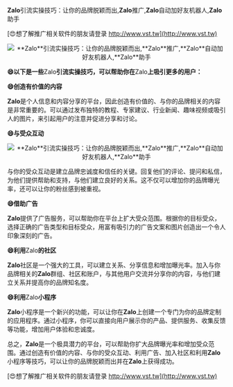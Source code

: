 **Zalo**引流实操技巧：让你的品牌脱颖而出,**Zalo**推广,**Zalo**自动加好友机器人,**Zalo**助手

[😍想了解推广相关软件的朋友请登录 http://www.vst.tw](http://www.vst.tw)

 <center><img src="https://vst.tw/MP4/tuiguang/png/4.png" alt="**Zalo**引流实操技巧：让你的品牌脱颖而出,**Zalo**推广,**Zalo**自动加好友机器人,**Zalo**助手"></center>

**😄以下是一些**Zalo**引流实操技巧，可以帮助你在**Zalo**上吸引更多的用户：**

**😄创造有价值的内容**

**Zalo**是个人信息和内容分享的平台，因此创造有价值的、与你的品牌相关的内容是非常重要的。可以通过发布独特的教程、专家建议、行业新闻、趣味视频或吸引人的图片，来引起用户的注意并促进分享和讨论。

**😄与受众互动**

 <center><img src="https://vst.tw/MP4/tuiguang/png/5.png" alt="**Zalo**引流实操技巧：让你的品牌脱颖而出,**Zalo**推广,**Zalo**自动加好友机器人,**Zalo**助手"></center>

与你的受众互动是建立品牌忠诚度和信任的关键。回复他们的评论、提问和私信，为他们提供帮助和支持，与他们建立良好的关系。这不仅可以增加你的品牌曝光率，还可以让你的粉丝感到被重视。

**😄借助广告**

**Zalo**提供了广告服务，可以帮助你在平台上扩大受众范围。根据你的目标受众，选择正确的广告类型和目标受众，用富有吸引力的广告文案和图片创造出一个令人印象深刻的广告。

**😄利用**Zalo**的社区**

**Zalo**社区是一个强大的工具，可以建立关系、分享信息和增加曝光率。加入与你品牌相关的**Zalo**群组、社区和账户，与其他用户交流并分享你的内容，与他们建立关系并提高你的品牌知名度。

**😄利用**Zalo**小程序**

**Zalo**小程序是一个新兴的功能，可以让你在**Zalo**上创建一个专门为你的品牌定制的应用程序。通过小程序，你可以直接向用户展示你的产品、提供服务、收集反馈等功能，增加用户体验和忠诚度。

总之，**Zalo**是一个极具潜力的平台，可以帮助你扩大品牌曝光率和增加受众范围。通过创造有价值的内容、与你的受众互动、利用广告、加入社区和利用**Zalo**小程序等技巧，可以让你的品牌脱颖而出并在**Zalo**上获得成功。

[😍想了解推广相关软件的朋友请登录 http://www.vst.tw](http://www.vst.tw)



